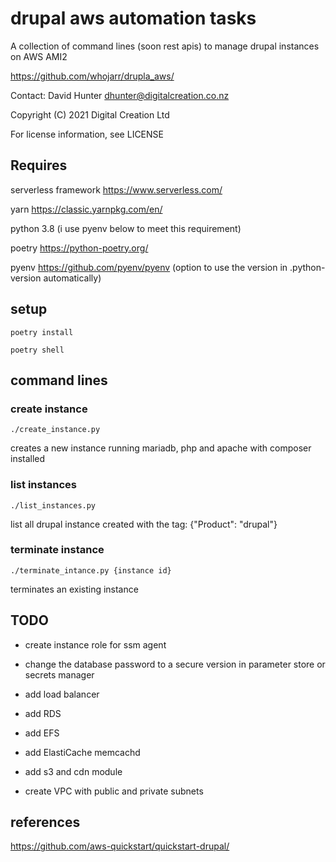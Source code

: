 # drupal aws automation tasks

A collection of command lines (soon rest apis) to manage drupal instances on AWS AMI2

<https://github.com/whojarr/drupla_aws/>

Contact: David Hunter dhunter@digitalcreation.co.nz

Copyright (C) 2021 Digital Creation Ltd

For license information, see LICENSE

## Requires

serverless framework <https://www.serverless.com/>

yarn <https://classic.yarnpkg.com/en/>

python 3.8 (i use pyenv below to meet this requirement)

poetry <https://python-poetry.org/>

pyenv <https://github.com/pyenv/pyenv> (option to use the version in .python-version automatically)

## setup

```poetry install```

```poetry shell```

## command lines

### create instance

```./create_instance.py```

creates a new instance running mariadb, php and apache with composer installed

### list instances

```./list_instances.py```

list all drupal instance created with the tag: {"Product": "drupal"}

### terminate instance

```./terminate_intance.py {instance id}```

terminates an existing instance

## TODO

* create instance role for ssm agent

* change the database password to a secure version in parameter store or secrets manager

* add load balancer

* add RDS

* add EFS

* add ElastiCache memcachd

* add s3 and cdn module

* create VPC with public and private subnets

## references

<https://github.com/aws-quickstart/quickstart-drupal/>
